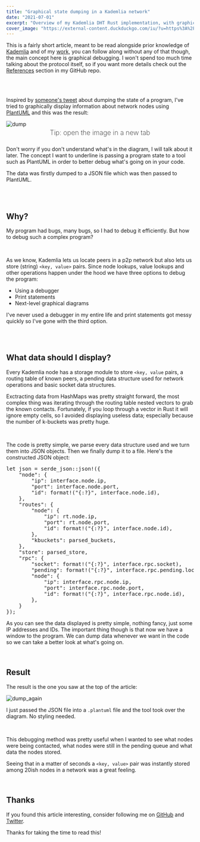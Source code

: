 ```yaml
---
title: "Graphical state dumping in a Kademlia network"
date: "2021-07-01"
excerpt: "Overview of my Kademlia DHT Rust implementation, with graphical state dumping features for a better debugging experience. In this article I will analyze the dumping techniques used in my library"
cover_image: "https://external-content.duckduckgo.com/iu/?u=https%3A%2F%2Fupload.wikimedia.org%2Fwikipedia%2Fcommons%2F2%2F20%2FChord_network.png&f=1&nofb=1"
---
```


This is a fairly short article, meant to be read alongside prior knowledge of [Kademlia](https://en.wikipedia.org/wiki/Kademlia) and of my [work](https://github.com/f0lg0/kademlia-dht), you can follow along without any of that though, the main concept here is graphical debugging. I won't spend too much time talking about the protocol itself, so if you want more details check out the [References](https://github.com/f0lg0/kademlia-dht#references) section in my GitHub repo.

<br>
<br>

Inspired by [someone's tweet](https://twitter.com/thingskatedid/status/1386077306381242371) about dumping the state of a program, I've tried to graphically display information about network nodes using [PlantUML](https://plantuml.com/) and this was the result:

![dump](https://raw.githubusercontent.com/f0lg0/kademlia-dht/main/images/dump.png)

<p style="text-align: center; font-size: 18px; font-weight: 200; margin-top: -10px; margin-bottom: 25px; color: var(--soft-text);">Tip: open the image in a new tab</p>

Don't worry if you don't understand what's in the diagram, I will talk about it later. The concept I want to underline is passing a program state to a tool such as PlantUML in order to better debug what's going on in your code.

The data was firstly dumped to a JSON file which was then passed to PlantUML.

<br><br>

## Why?

My program had bugs, many bugs, so I had to debug it efficiently. But how to debug such a complex program?

<br>

As we know, Kademlia lets us locate peers in a p2p network but also lets us store (string) `<key, value>` pairs. Since node lookups, value lookups and other operations happen under the hood we have three options to debug the program:

-   Using a debugger
-   Print statements
-   Next-level graphical diagrams

I've never used a debugger in my entire life and print statements got messy quickly so I've gone with the third option.

<br>
<br>

## What data should I display?

Every Kademlia node has a <span>storage</span> module to store `<key, value` pairs, a <span>routing table</span> of known peers, a <span>pending</span> data structure used for network operations and basic <span>socket</span> data structures.

Exctracting data from HashMaps was pretty straight forward, the most complex thing was iterating through the routing table nested vectors to grab the known contacts. Fortunately, if you loop through a vector in Rust it will ignore empty cells, so I avoided displaying useless data; especially because the number of <span>k-buckets</span> was pretty huge.

<br>

The code is pretty simple, we parse every data structure used and we turn them into JSON objects. Then we finally dump it to a file. Here's the constructed JSON object:

<pre>
let json = serde_json::json!({
	"node": {
		"ip": interface.node.ip,
		"port": interface.node.port,
		"id": format!("{:?}", interface.node.id),
	},
	"routes": {
		"node": {
			"ip": rt.node.ip,
			"port": rt.node.port,
			"id": format!("{:?}", interface.node.id),
		},
		"kbuckets": parsed_buckets,
	},
	"store": parsed_store,
	"rpc": {
		"socket": format!("{:?}", interface.rpc.socket),
		"pending": format!("{:?}", interface.rpc.pending.lock().unwrap()),
		"node": {
			"ip": interface.rpc.node.ip,
			"port": interface.rpc.node.port,
			"id": format!("{:?}", interface.rpc.node.id),
		},
	}
});
</pre>

As you can see the data displayed is pretty simple, nothing fancy, just some IP addresses and IDs. The important thing though is that now we have a window to the program. We can dump data whenever we want in the code so we can take a better look at what's going on.

<br>

## Result

The result is the one you saw at the top of the article:

![dump_again](https://raw.githubusercontent.com/f0lg0/kademlia-dht/main/images/dump.png)

I just passed the JSON file into a `.plantuml` file and the tool took over the diagram. No styling needed.

<br>

This debugging method was pretty useful when I wanted to see what nodes were being contacted, what nodes were still in the pending queue and what data the nodes stored.

Seeing that in a matter of seconds a `<key, value>` pair was instantly stored among 20ish nodes in a network was a great feeling.

<br>

## Thanks

If you found this article interesting, consider following me on [GitHub](https://github.com/f0lg0) and [Twitter](https://twitter/f0lg0).

Thanks for taking the time to read this!

<br>
<br>
<br>
